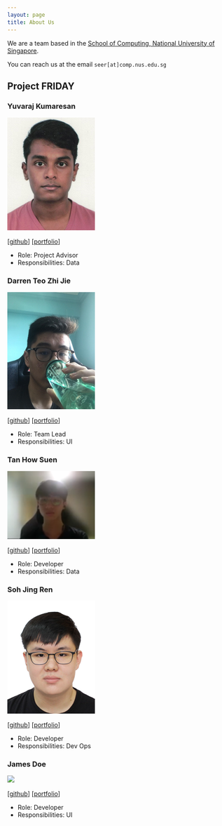```yaml
---
layout: page
title: About Us
---
```


We are a team based in the [School of Computing, National University of Singapore](http://www.comp.nus.edu.sg).

You can reach us at the email `seer[at]comp.nus.edu.sg`

## Project FRIDAY

### Yuvaraj Kumaresan

<img src="images/Yuvaraj.png" width="200px">

[[github](https://github.com/Yuvaraj0702)]
[[portfolio](team/yuvaraj.md)]

* Role: Project Advisor
* Responsibilities: Data

### Darren Teo Zhi Jie

<img src="images/darrtzj.png" width="200px">

[[github](http://github.com/darrtzj)]
[[portfolio](team/johndoe.md)]

* Role: Team Lead
* Responsibilities: UI

### Tan How Suen

<img src="images/howsuen.png" width="200px">

[[github](http://github.com/HowSuen)] [[portfolio](team/howsuen.md)]

* Role: Developer
* Responsibilities: Data

### Soh Jing Ren

<img src="images/jorrdansoh.png" width="200px">

[[github](http://github.com/jorrdansoh)]
[[portfolio](team/johndoe.md)]

* Role: Developer
* Responsibilities: Dev Ops

### James Doe

<img src="images/johndoe.png" width="200px">

[[github](http://github.com/johndoe)]
[[portfolio](team/johndoe.md)]

* Role: Developer
* Responsibilities: UI
